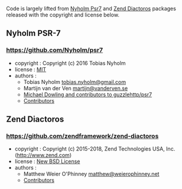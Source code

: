 Code is largely lifted from [Nyholm Psr7](https://github.com/Nyholm/psr7) and [Zend Diactoros](https://github.com/zendframework/zend-diactoros) packages
released with the copyright and license below.

## Nyholm PSR-7
### https://github.com/Nyholm/psr7
- copyright : Copyright (c) 2016 Tobias Nyholm
- license   : [MIT](https://github.com/Nyholm/psr7/blob/master/LICENSE)
- authors   : 
  * Tobias Nyholm <tobias.nyholm@gmail.com>
  * Martijn van der Ven <martijn@vanderven.se>
  * [Michael Dowling and contributors to guzzlehttp/psr7](https://github.com/guzzle/psr7/graphs/contributors)
  * [Contributors](https://github.com/Nyholm/psr7/graphs/contributors)


## Zend Diactoros  
### https://github.com/zendframework/zend-diactoros
- copyright : Copyright (c) 2015-2018, Zend Technologies USA, Inc. (http://www.zend.com)
- license   :  [New BSD License](http://framework.zend.com/license/new-bsd)
- authors   :
  * Matthew Weier O'Phinney <matthew@weierophinney.net>
  * [Contributors](https://github.com/zendframework/zend-diactoros/graphs/contributors)

